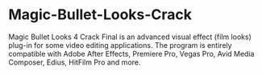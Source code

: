 # Magic-Bullet-Looks-Crack
Magic Bullet Looks 4 Crack Final is an advanced visual effect (film looks) plug-in for some video editing applications. The program is entirely compatible with Adobe After Effects, Premiere Pro, Vegas Pro, Avid Media Composer, Edius, HitFilm Pro and more. 
